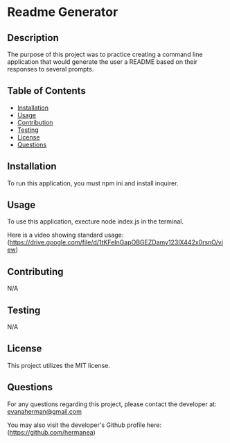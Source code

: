 # Readme Generator
  
## Description

The purpose of this project was to practice creating a command line application that would generate the user a README based on their responses to several prompts.  
  
## Table of Contents

- [Installation](#installation)
- [Usage](#usage)
- [Contribution](#contribution)
- [Testing](#testing)
- [License](#license)
- [Questions](#questions)  
  
## Installation

To run this application, you must npm ini and install inquirer.
  
## Usage

To use this application, execture node index.js in the terminal.

Here is a video showing standard usage: (https://drive.google.com/file/d/1tKFeInGapOBGEZDamy123IX442x0rsnO/view)
  
## Contributing

N/A
  
## Testing

N/A  
  
## License

This project utilizes the MIT license.
  
## Questions

For any questions regarding this project, please contact the developer at: evanaherman@gmail.com

You may also visit the developer's Github profile here: (https://github.com/hermanea)  
  